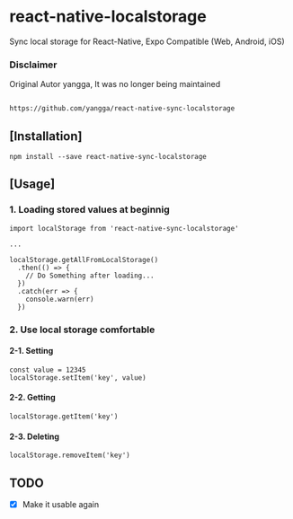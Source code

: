 # react-native-localstorage
Sync local storage for React-Native, Expo Compatible (Web, Android, iOS)

### Disclaimer

Original Autor yangga, It was no longer being maintained

```

https://github.com/yangga/react-native-sync-localstorage

```

## [Installation]
    npm install --save react-native-sync-localstorage

## [Usage]

### 1. Loading stored values at beginnig
    import localStorage from 'react-native-sync-localstorage'

    ...

    localStorage.getAllFromLocalStorage()
      .then(() => {
        // Do Something after loading...
      })
      .catch(err => {
        console.warn(err)
      })

### 2. Use local storage comfortable
#### 2-1. Setting
    const value = 12345
    localStorage.setItem('key', value)

#### 2-2. Getting
    localStorage.getItem('key')

#### 2-3. Deleting
    localStorage.removeItem('key')



## TODO

- [x] Make it usable again